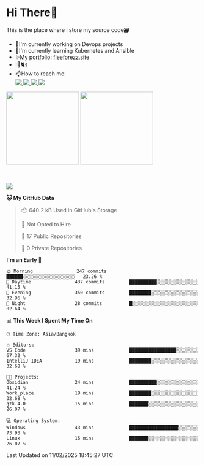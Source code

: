 # Hi There👋

This is the place where i store my source code🗃️
<ul>
    <li>🔭I'm currently working on Devops projects</li>
    <li>🌿I'm currently learning Kubernetes and Ansible</li>
    <li>✨My portfolio: <a href="https://fleeforezz.site" target="_blank">fleeforezz.site</a> </li>
    <li>I💖🐈s</li>
    <li>📫How to reach me: </li>
    <a href="https://www.facebook.com/profile.php?id=100091778170480" target="_blank">
        <img src="https://img.shields.io/badge/Facebook-1877F2?style=for-the-badge&logo=facebook&logoColor=white">
    </a>
    <a href="https://www.instagram.com/tmn_nhat/" target="_blank">
        <img src="https://img.shields.io/badge/Instagram-E4405F?style=for-the-badge&logo=instagram&logoColor=white">
    </a>
    <a href="https://www.linkedin.com/in/nh%E1%BA%ADt-tr%C6%B0%C6%A1ng-420723278/" target="_blank">
        <img src="https://img.shields.io/badge/LinkedIn-0077B5?style=for-the-badge&logo=linkedin&logoColor=white">
    </a>
    <a href="https://fleeforezz.site" target="_blank">
        <img src="https://img.shields.io/badge/🦄 Portfolio-e0e0e0?style=for-the-badge&logo=&logoColor=080A13">
    </a>
</ul>

<div>
    <img height="190em" align="center" src="https://github-readme-stats.vercel.app/api?username=Fleeforezz&show_icons=true&theme=radical" />
    <img height="190em" align="center" src="https://github-readme-stats.vercel.app/api/top-langs/?username=fleeforezz&layout=compact&theme=nightowl" />
</div>
<br></br>
<p align="left">
  <a href="https://skillicons.dev">
    <img src="https://skillicons.dev/icons?i=aws,git,kubernetes,docker,terraform,jenkins,gitlab,ansible,grafana,bash,nginx,java" />
  </a>
</p>

<!--START_SECTION:waka-->
**🐱 My GitHub Data** 

> 📦 640.2 kB Used in GitHub's Storage 
 > 
> 🚫 Not Opted to Hire
 > 
> 📜 17 Public Repositories 
 > 
> 🔑 0 Private Repositories 
 > 
**I'm an Early 🐤** 

```text
🌞 Morning                247 commits         ██████░░░░░░░░░░░░░░░░░░░   23.26 % 
🌆 Daytime                437 commits         ██████████░░░░░░░░░░░░░░░   41.15 % 
🌃 Evening                350 commits         ████████░░░░░░░░░░░░░░░░░   32.96 % 
🌙 Night                  28 commits          █░░░░░░░░░░░░░░░░░░░░░░░░   02.64 % 
```


📊 **This Week I Spent My Time On** 

```text
🕑︎ Time Zone: Asia/Bangkok

🔥 Editors: 
VS Code                  39 mins             █████████████████░░░░░░░░   67.32 % 
IntelliJ IDEA            19 mins             ████████░░░░░░░░░░░░░░░░░   32.68 % 

🐱‍💻 Projects: 
Obsidian                 24 mins             ██████████░░░░░░░░░░░░░░░   41.24 % 
Work_place               19 mins             ████████░░░░░░░░░░░░░░░░░   32.68 % 
gtk-4.0                  15 mins             ███████░░░░░░░░░░░░░░░░░░   26.07 % 

💻 Operating System: 
Windows                  43 mins             ██████████████████░░░░░░░   73.93 % 
Linux                    15 mins             ███████░░░░░░░░░░░░░░░░░░   26.07 % 
```


 Last Updated on 11/02/2025 18:45:27 UTC
<!--END_SECTION:waka-->
